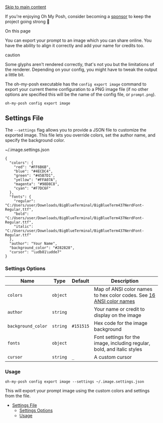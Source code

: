 [Skip to main content](https://ohmyposh.dev/docs/share#__docusaurus_skipToContent_fallback)

If you're enjoying Oh My Posh, consider becoming a [sponsor](https://github.com/sponsors/JanDeDobbeleer) to keep the project going strong 💪

On this page

You can export your prompt to an image which you can share online. You have the ability to align
it correctly and add your name for credits too.

caution

Some glyphs aren't rendered correctly, that's not you but the limitations of the renderer.
Depending on your config, you might have to tweak the output a little bit.

The oh-my-posh executable has the `config export image` command to export your current theme configuration
to a PNG image file (if no other options are specified this will be the name of the config file, or `prompt.png`).

```codeBlockLines_e6Vv
oh-my-posh config export image

```

## Settings File [​](https://ohmyposh.dev/docs/share\#settings-file "Direct link to Settings File")

The `--settings` flag allows you to provide a JSON file to customize the exported image. This file lets you
override colors, set the author name, and specify the background color.

~/.image.settings.json

```codeBlockLines_e6Vv
{
  "colors": {
    "red": "#FF6B6B",
    "blue": "#4ECDC4",
    "green": "#45B7D1",
    "yellow": "#FFA07A",
    "magenta": "#98D8C8",
    "cyan": "#F7DC6F"
  },
  "fonts": {
    "regular": "C:/Users/user/Downloads/BigBlueTerminal/BigBlueTerm437NerdFont-Regular.ttf",
    "bold": "C:/Users/user/Downloads/BigBlueTerminal/BigBlueTerm437NerdFont-Regular.ttf",
    "italic": "C:/Users/user/Downloads/BigBlueTerminal/BigBlueTerm437NerdFont-Regular.ttf"
  },
  "author": "Your Name",
  "background_color": "#282828",
  "cursor": "\udb81\udde7"
}

```

### Settings Options [​](https://ohmyposh.dev/docs/share\#settings-options "Direct link to Settings Options")

| Name | Type | Default | Description |
| --- | --- | --- | --- |
| `colors` | `object` |  | Map of ANSI color names to hex color codes. See [16 ANSI color names](https://ohmyposh.dev/docs/configuration/colors#standard-colors) |
| `author` | `string` |  | Your name or credit to display on the image |
| `background_color` | `string` | `#151515` | Hex code for the image background |
| `fonts` | `object` |  | Font settings for the image, including regular, bold, and italic styles |
| `cursor` | `string` | `_` | A custom cursor |

### Usage [​](https://ohmyposh.dev/docs/share\#usage "Direct link to Usage")

```codeBlockLines_e6Vv
oh-my-posh config export image --settings ~/.image.settings.json

```

This will export your prompt image using the custom colors and settings from the file.

- [Settings File](https://ohmyposh.dev/docs/share#settings-file)
  - [Settings Options](https://ohmyposh.dev/docs/share#settings-options)
  - [Usage](https://ohmyposh.dev/docs/share#usage)